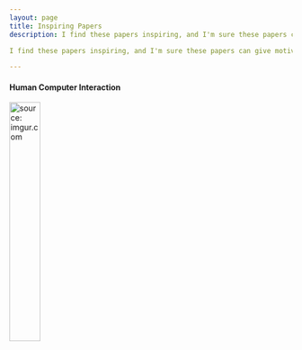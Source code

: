 ```yaml
---
layout: page
title: Inspiring Papers
description: I find these papers inspiring, and I'm sure these papers can give motivation to students like me.

I find these papers inspiring, and I'm sure these papers can give motivation to students like me.

---
```

#### Human Computer Interaction

<a href="https://pubsonline.informs.org/doi/pdf/10.1287/isre.2018.0784"><img src="https://i.imgur.com/DvRr2wu.jpg" width="33%" height="33%" title="source: imgur.com" /></a>
